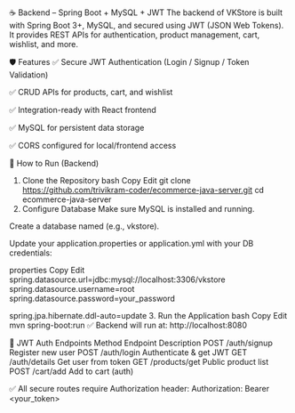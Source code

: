 ☕ Backend – Spring Boot + MySQL + JWT
The backend of VKStore is built with Spring Boot 3+, MySQL, and secured using JWT (JSON Web Tokens). It provides REST APIs for authentication, product management, cart, wishlist, and more.

🛡️ Features
✅ Secure JWT Authentication (Login / Signup / Token Validation)

✅ CRUD APIs for products, cart, and wishlist

✅ Integration-ready with React frontend

✅ MySQL for persistent data storage

✅ CORS configured for local/frontend access

🚀 How to Run (Backend)
1. Clone the Repository
bash
Copy
Edit
git clone https://github.com/trivikram-coder/ecommerce-java-server.git
cd ecommerce-java-server
2. Configure Database
Make sure MySQL is installed and running.

Create a database named (e.g., vkstore).

Update your application.properties or application.yml with your DB credentials:

properties
Copy
Edit
spring.datasource.url=jdbc:mysql://localhost:3306/vkstore
spring.datasource.username=root
spring.datasource.password=your_password

spring.jpa.hibernate.ddl-auto=update
3. Run the Application
bash
Copy
Edit
mvn spring-boot:run
✅ Backend will run at: http://localhost:8080

🔐 JWT Auth Endpoints
Method	Endpoint	Description
POST	/auth/signup	Register new user
POST	/auth/login	Authenticate & get JWT
GET	/auth/details	Get user from token
GET	/products/get	Public product list
POST	/cart/add	Add to cart (auth)

✅ All secure routes require Authorization header:
Authorization: Bearer <your_token>

